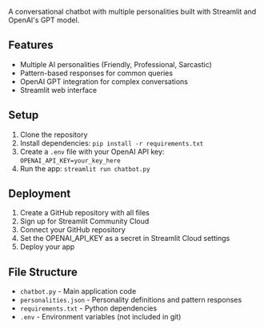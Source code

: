 

A conversational chatbot with multiple personalities built with Streamlit and OpenAI's GPT model.

## Features

- Multiple AI personalities (Friendly, Professional, Sarcastic)
- Pattern-based responses for common queries
- OpenAI GPT integration for complex conversations
- Streamlit web interface

## Setup

1. Clone the repository
2. Install dependencies: `pip install -r requirements.txt`
3. Create a `.env` file with your OpenAI API key: `OPENAI_API_KEY=your_key_here`
4. Run the app: `streamlit run chatbot.py`

## Deployment

1. Create a GitHub repository with all files
2. Sign up for Streamlit Community Cloud
3. Connect your GitHub repository
4. Set the OPENAI_API_KEY as a secret in Streamlit Cloud settings
5. Deploy your app

## File Structure

- `chatbot.py` - Main application code
- `personalities.json` - Personality definitions and pattern responses
- `requirements.txt` - Python dependencies
- `.env` - Environment variables (not included in git)
